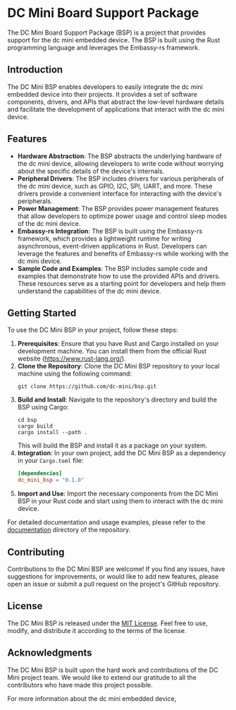 # DC Mini Board Support Package

The DC Mini Board Support Package (BSP) is a project that provides support for the dc mini embedded device. The BSP is built using the Rust programming language and leverages the Embassy-rs framework.

## Introduction

The DC Mini BSP enables developers to easily integrate the dc mini embedded device into their projects. It provides a set of software components, drivers, and APIs that abstract the low-level hardware details and facilitate the development of applications that interact with the dc mini device.

## Features

- **Hardware Abstraction**: The BSP abstracts the underlying hardware of the dc mini device, allowing developers to write code without worrying about the specific details of the device's internals.
- **Peripheral Drivers**: The BSP includes drivers for various peripherals of the dc mini device, such as GPIO, I2C, SPI, UART, and more. These drivers provide a convenient interface for interacting with the device's peripherals.
- **Power Management**: The BSP provides power management features that allow developers to optimize power usage and control sleep modes of the dc mini device.
- **Embassy-rs Integration**: The BSP is built using the Embassy-rs framework, which provides a lightweight runtime for writing asynchronous, event-driven applications in Rust. Developers can leverage the features and benefits of Embassy-rs while working with the dc mini device.
- **Sample Code and Examples**: The BSP includes sample code and examples that demonstrate how to use the provided APIs and drivers. These resources serve as a starting point for developers and help them understand the capabilities of the dc mini device.

## Getting Started

To use the DC Mini BSP in your project, follow these steps:

1. **Prerequisites**: Ensure that you have Rust and Cargo installed on your development machine. You can install them from the official Rust website (https://www.rust-lang.org/).
2. **Clone the Repository**: Clone the DC Mini BSP repository to your local machine using the following command:
   ```
   git clone https://github.com/dc-mini/bsp.git
   ```
3. **Build and Install**: Navigate to the repository's directory and build the BSP using Cargo:
   ```
   cd bsp
   cargo build
   cargo install --path .
   ```
   This will build the BSP and install it as a package on your system.
4. **Integration**: In your own project, add the DC Mini BSP as a dependency in your `Cargo.toml` file:
   ```toml
   [dependencies]
   dc_mini_bsp = "0.1.0"
   ```
5. **Import and Use**: Import the necessary components from the DC Mini BSP in your Rust code and start using them to interact with the dc mini device.

For detailed documentation and usage examples, please refer to the [documentation](docs/README.md) directory of the repository.

## Contributing

Contributions to the DC Mini BSP are welcome! If you find any issues, have suggestions for improvements, or would like to add new features, please open an issue or submit a pull request on the project's GitHub repository.

## License

The DC Mini BSP is released under the [MIT License](LICENSE). Feel free to use, modify, and distribute it according to the terms of the license.

## Acknowledgments

The DC Mini BSP is built upon the hard work and contributions of the DC Mini project team. We would like to extend our gratitude to all the contributors who have made this project possible.

For more information about the dc mini embedded device,
